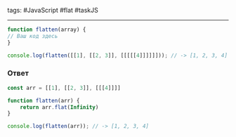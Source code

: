 tags: #JavaScript #flat #taskJS 
____

```js
function flatten(array) {
// Ваш код здесь
}

console.log(flatten([[1], [[2, 3]], [[[[[4]]]]]])); // -> [1, 2, 3, 4]
```

### Ответ

```js
const arr = [[1], [[2, 3]], [[[4]]]]

function flatten(arr) {
	return arr.flat(Infinity)
}

console.log(flatten(arr)); // -> [1, 2, 3, 4]
```